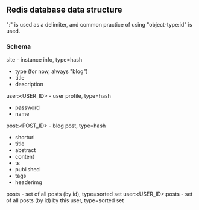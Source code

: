 ## Redis database data structure

":" is used as a delimiter, and common practice of using "object-type:id" is used.

### Schema

site - instance info, type=hash
- type (for now, always "blog")
- title
- description

user:<USER_ID> - user profile, type=hash
- password
- name

post:<POST_ID> - blog post, type=hash
- shorturl
- title
- abstract
- content
- ts
- published
- tags
- headerimg

posts - set of all posts (by id), type=sorted set
user:<USER_ID>:posts - set of all posts (by id) by this user, type=sorted set